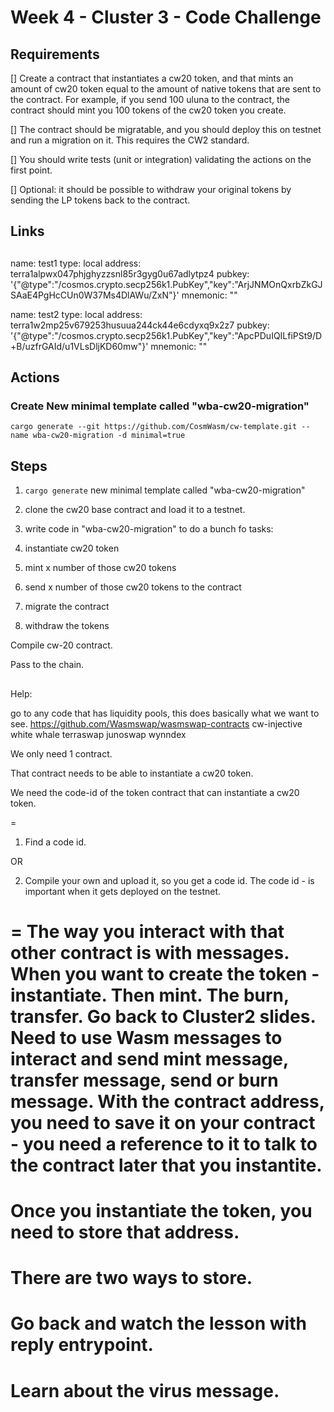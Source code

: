 # Week 4 - Cluster 3 - Code Challenge

## Requirements

[] Create a contract that instantiates a cw20 token, and that mints an amount of cw20 token equal to the amount of native tokens that are sent to the contract. For example, if you send 100 uluna to the contract, the contract should mint you 100 tokens of the cw20 token you create. 

[] The contract should be migratable, and you should deploy this on testnet and run a migration on it. This requires the CW2 standard.

[] You should write tests (unit or integration) validating the actions on the first point. 

[] Optional: it should be possible to withdraw your original tokens by sending the LP tokens back to the contract.

## Links

##

name: test1
  type: local
  address: terra1alpwx047phjghyzzsnl85r3gyg0u67adlytpz4
  pubkey: '{"@type":"/cosmos.crypto.secp256k1.PubKey","key":"ArjJNMOnQxrbZkGJSAaE4PgHcCUn0W37Ms4DlAWu/ZxN"}'
  mnemonic: ""


name: test2
  type: local
  address: terra1w2mp25v679253husuua244ck44e6cdyxq9x2z7
  pubkey: '{"@type":"/cosmos.crypto.secp256k1.PubKey","key":"ApcPDuIQILfiPSt9/D+B/uzfrGAId/u1VLsDljKD60mw"}'
  mnemonic: ""




## Actions

### Create New minimal template called "wba-cw20-migration"

`cargo generate --git https://github.com/CosmWasm/cw-template.git --name wba-cw20-migration -d minimal=true`

### 

## Steps

1. `cargo generate` new minimal template called "wba-cw20-migration"

2. clone the cw20 base contract and load it to a testnet.

3. write code in "wba-cw20-migration" to do a bunch fo tasks:
  1. instantiate cw20 token
  2. mint x number of those cw20 tokens
  3. send x number of those cw20 tokens to the contract

3. migrate the contract

4. withdraw the tokens


Compile cw-20 contract.

Pass to the chain.

##

Help:

go to any code that has liquidity pools, this does basically what we want to see.
https://github.com/Wasmswap/wasmswap-contracts
cw-injective  
white whale
terraswap
junoswap
wynndex

We only need 1 contract.

That contract needs to be able to instantiate a cw20 token.

We need the code-id of the token contract that can instantiate a cw20 token.

=
1. Find a code id.

OR

2. Compile your own and upload it, so you get a code id.
The code id - is important when it gets deployed on the testnet.

=
The way you interact with that other contract is with messages.
When you want to create the token - instantiate.
Then mint.
The burn, transfer.
Go back to Cluster2 slides.
Need to use Wasm messages to interact and send mint message, transfer message, send or burn message.
With the contract address, you need to save it on your contract - you need a reference to it to talk to the contract later that you instantite.
=
Once you instantiate the token, you need to store that address.
=
There are two ways to store.
=
Go back and watch the lesson with reply entrypoint.
=
Learn about the virus message.
=
